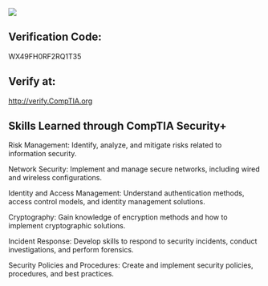 <img src="https://ih1.redbubble.net/image.2132215218.7681/st,small,507x507-pad,600x600,f8f8f8.jpg" /></a>

## Verification Code:
WX49FH0RF2RQ1T35

## Verify at:
http://verify.CompTIA.org

## Skills Learned through CompTIA Security+

Risk Management: Identify, analyze, and mitigate risks related to information security.

Network Security: Implement and manage secure networks, including wired and wireless configurations.

Identity and Access Management: Understand authentication methods, access control models, and identity management solutions.

Cryptography: Gain knowledge of encryption methods and how to implement cryptographic solutions.

Incident Response: Develop skills to respond to security incidents, conduct investigations, and perform forensics.

Security Policies and Procedures: Create and implement security policies, procedures, and best practices.
